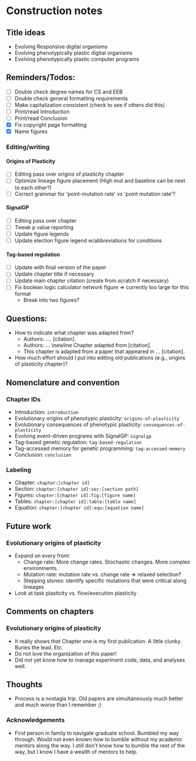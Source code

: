 # Construction notes

## Title ideas

- Evolving Responsive digital organisms
- Evolving phenotypically plastic digital organisms
- Evolving phenotypically plastic computer programs

## Reminders/Todos:

- [ ] Double check degree names for CS and EEB
- [ ] Double check general formatting requirements
- [ ] Make capitalization consistent (check to see if others did this)
- [ ] Print/read Introduction
- [ ] Print/read Conclusion
- [x] Fix copyright page formatting
- [x] Name figures

### Editing/writing

#### Origins of Plasticity

- [ ] Editing pass over origins of plasticity chapter
- [ ] Optimize lineage figure placement (High mut and baseline can be next to each other?)
- [ ] Correct grammar for 'point-mutation rate' vs 'point mutation rate'?

#### SignalGP

- [ ] Editing pass over chapter
- [ ] Tweak p value reporting
- [ ] Update figure legends
- [ ] Update election figure legend w/abbreviations for conditions

#### Tag-based regulation

- [ ] Update with final version of the paper
- [ ] Update chapter title if necessary
- [ ] Update main chapter citation (create from scratch if necessary)
- [ ] Fix boolean logic calculator network figure => currently too large for this format
  - Break into two figures?

## Questions:

- How to indicate what chapter was adapted from?
  - Authors: .... [citation].
  - Authors: ... \newline Chapter adapted from [citation].
  - This chapter is adapted from a paper that appeared in ... [citation].
- How much effort should I put into editing old publications (e.g., origins of plasticity chapter)?

## Nomenclature and convention

### Chapter IDs

- Introduction: `introduction`
- Evolutionary origins of phenotypic plasticity: `origins-of-plasticity`
- Evolutionary consequences of phenotypic plasticity: `consequences-of-plasticity`
- Evolving event-driven programs with SignalGP: `signalgp`
- Tag-based genetic regulation: `tag-based-regulation`
- Tag-accessed memory for genetic programming: `tag-accessed-memory`
- Conclusion: `conclusion`

### Labeling

- Chapter: `chapter:[chapter id]`
- Section: `chapter:[chapter id]:sec:[section path]`
- Figures: `chapter:[chapter id]:fig:[figure name]`
- Tables: `chapter:[chapter id]:table:[table name]`
- Equation: `chapter:[chapter id]:equ:[equation name]`

## Future work

### Evolutionary origins of plasticity

- Expand on every front: 
    - Change rate: More change rates. Stochastic changes. More complex environments. 
    - Mutation rate: mutation rate vs. change rate => relaxed selection?
    - Stepping stones: identify specific mutations that were critical along lineages
- Look at task plasticity vs. flow/execution plasticity

## Comments on chapters

### Evolutionary origins of plasticity

- It really shows that Chapter one is my first publication. A little clunky. Buries the lead. Etc.
- Do not love the organization of this paper!
- Did *not* yet know how to manage experiment code, data, and analyses well. 

## Thoughts

- Process is a nostagia trip. Old papers are simultaneously much better and much worse than I remember ;)

### Acknowledgements

- First person in family to navigate graduate school. Bumbled my way through. Would not even known how to bumble without my academic mentors along the way. I still don't know how to bumble the rest of the way, but I know I have a wealth of mentors to help.
